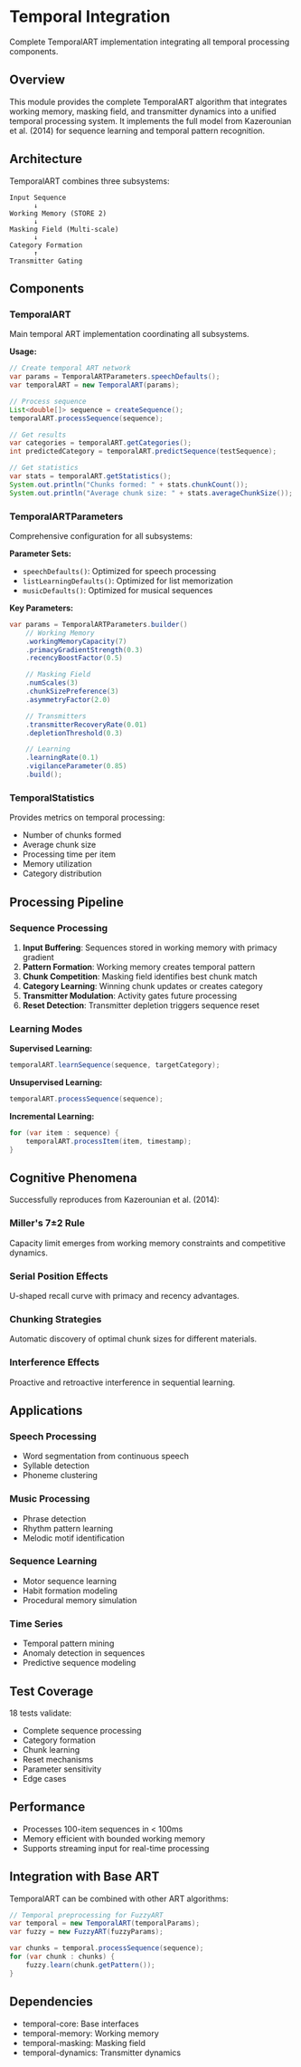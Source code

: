 # Temporal Integration

Complete TemporalART implementation integrating all temporal processing components.

## Overview

This module provides the complete TemporalART algorithm that integrates working memory, masking field, and transmitter dynamics into a unified temporal processing system. It implements the full model from Kazerounian et al. (2014) for sequence learning and temporal pattern recognition.

## Architecture

TemporalART combines three subsystems:

```
Input Sequence
      ↓
Working Memory (STORE 2)
      ↓
Masking Field (Multi-scale)
      ↓
Category Formation
      ↑
Transmitter Gating
```

## Components

### TemporalART

Main temporal ART implementation coordinating all subsystems.

**Usage:**
```java
// Create temporal ART network
var params = TemporalARTParameters.speechDefaults();
var temporalART = new TemporalART(params);

// Process sequence
List<double[]> sequence = createSequence();
temporalART.processSequence(sequence);

// Get results
var categories = temporalART.getCategories();
int predictedCategory = temporalART.predictSequence(testSequence);

// Get statistics
var stats = temporalART.getStatistics();
System.out.println("Chunks formed: " + stats.chunkCount());
System.out.println("Average chunk size: " + stats.averageChunkSize());
```

### TemporalARTParameters

Comprehensive configuration for all subsystems:

**Parameter Sets:**
- `speechDefaults()`: Optimized for speech processing
- `listLearningDefaults()`: Optimized for list memorization
- `musicDefaults()`: Optimized for musical sequences

**Key Parameters:**
```java
var params = TemporalARTParameters.builder()
    // Working Memory
    .workingMemoryCapacity(7)
    .primacyGradientStrength(0.3)
    .recencyBoostFactor(0.5)

    // Masking Field
    .numScales(3)
    .chunkSizePreference(3)
    .asymmetryFactor(2.0)

    // Transmitters
    .transmitterRecoveryRate(0.01)
    .depletionThreshold(0.3)

    // Learning
    .learningRate(0.1)
    .vigilanceParameter(0.85)
    .build();
```

### TemporalStatistics

Provides metrics on temporal processing:
- Number of chunks formed
- Average chunk size
- Processing time per item
- Memory utilization
- Category distribution

## Processing Pipeline

### Sequence Processing

1. **Input Buffering**: Sequences stored in working memory with primacy gradient
2. **Pattern Formation**: Working memory creates temporal pattern
3. **Chunk Competition**: Masking field identifies best chunk match
4. **Category Learning**: Winning chunk updates or creates category
5. **Transmitter Modulation**: Activity gates future processing
6. **Reset Detection**: Transmitter depletion triggers sequence reset

### Learning Modes

**Supervised Learning:**
```java
temporalART.learnSequence(sequence, targetCategory);
```

**Unsupervised Learning:**
```java
temporalART.processSequence(sequence);
```

**Incremental Learning:**
```java
for (var item : sequence) {
    temporalART.processItem(item, timestamp);
}
```

## Cognitive Phenomena

Successfully reproduces from Kazerounian et al. (2014):

### Miller's 7±2 Rule
Capacity limit emerges from working memory constraints and competitive dynamics.

### Serial Position Effects
U-shaped recall curve with primacy and recency advantages.

### Chunking Strategies
Automatic discovery of optimal chunk sizes for different materials.

### Interference Effects
Proactive and retroactive interference in sequential learning.

## Applications

### Speech Processing
- Word segmentation from continuous speech
- Syllable detection
- Phoneme clustering

### Music Processing
- Phrase detection
- Rhythm pattern learning
- Melodic motif identification

### Sequence Learning
- Motor sequence learning
- Habit formation modeling
- Procedural memory simulation

### Time Series
- Temporal pattern mining
- Anomaly detection in sequences
- Predictive sequence modeling

## Test Coverage

18 tests validate:
- Complete sequence processing
- Category formation
- Chunk learning
- Reset mechanisms
- Parameter sensitivity
- Edge cases

## Performance

- Processes 100-item sequences in < 100ms
- Memory efficient with bounded working memory
- Supports streaming input for real-time processing

## Integration with Base ART

TemporalART can be combined with other ART algorithms:
```java
// Temporal preprocessing for FuzzyART
var temporal = new TemporalART(temporalParams);
var fuzzy = new FuzzyART(fuzzyParams);

var chunks = temporal.processSequence(sequence);
for (var chunk : chunks) {
    fuzzy.learn(chunk.getPattern());
}
```

## Dependencies

- temporal-core: Base interfaces
- temporal-memory: Working memory
- temporal-masking: Masking field
- temporal-dynamics: Transmitter dynamics
